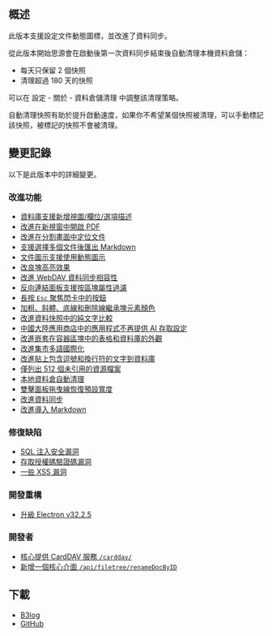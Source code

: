 ## 概述

此版本支援設定文件動態圖標，並改進了資料同步。

從此版本開始思源會在啟動後第一次資料同步結束後自動清理本機資料倉儲：

* 每天只保留 2 個快照
* 清理超過 180 天的快照

可以在 設定 - 關於 - 資料倉儲清理 中調整該清理策略。

自動清理快照有助於提升啟動速度，如果你不希望某個快照被清理，可以手動標記該快照，被標記的快照不會被清理。

## 變更記錄

以下是此版本中的詳細變更。

### 改進功能

* [資料庫支援新增視圖/欄位/選項描述](https://github.com/siyuan-note/siyuan/issues/11053)
* [改進在新視窗中開啟 PDF](https://github.com/siyuan-note/siyuan/issues/11993)
* [改進在分割畫面中定位文件](https://github.com/siyuan-note/siyuan/issues/12694)
* [支援選擇多個文件後匯出 Markdown](https://github.com/siyuan-note/siyuan/issues/12912)
* [文件圖示支援使用動態圖示](https://github.com/siyuan-note/siyuan/issues/12943)
* [改良塊高亮效果](https://github.com/siyuan-note/siyuan/issues/12951)
* [改進 WebDAV 資料同步相容性](https://github.com/siyuan-note/siyuan/issues/12961)
* [反向連結面板支援按區塊屬性過濾](https://github.com/siyuan-note/siyuan/issues/12985)
* [長按 `Esc` 聚焦閃卡中的按鈕](https://github.com/siyuan-note/siyuan/issues/12989)
* [加粗、斜體、底線和刪除線繼承塊元素顏色](https://github.com/siyuan-note/siyuan/issues/13043)
* [改進資料快照中的純文字比較](https://github.com/siyuan-note/siyuan/issues/13046)
* [中國大陸應用商店中的應用程式不再提供 AI 存取設定](https://github.com/siyuan-note/siyuan/issues/13051)
* [改進嵌套在容器區塊中的表格和資料庫的外觀](https://github.com/siyuan-note/siyuan/issues/13052)
* [改進集市多語國際化](https://github.com/siyuan-note/siyuan/issues/13053)
* [改進貼上包含逗號和換行符的文字到資料庫](https://github.com/siyuan-note/siyuan/issues/13068)
* [僅列出 512 個未引用的資源檔案](https://github.com/siyuan-note/siyuan/issues/13075)
* [本地資料倉自動清理](https://github.com/siyuan-note/siyuan/issues/13091)
* [雙擊面板拖曳線恢復預設寬度](https://github.com/siyuan-note/siyuan/issues/13107)
* [改進資料同步](https://github.com/siyuan-note/siyuan/issues/13133)
* [改進導入 Markdown](https://github.com/siyuan-note/siyuan/issues/13149)

### 修復缺陷

* [SQL 注入安全漏洞](https://github.com/siyuan-note/siyuan/issues/13077)
* [存取授權碼驗證碼漏洞](https://github.com/siyuan-note/siyuan/issues/13147)
* [一些 XSS 漏洞](https://github.com/siyuan-note/siyuan/issues/13171)

### 開發重構

* [升級 Electron v32.2.5](https://github.com/siyuan-note/siyuan/issues/13161)

### 開發者

* [核心提供 CardDAV 服務 `/carddav/`](https://github.com/siyuan-note/siyuan/pull/12895)
* [新增一個核心介面 `/api/filetree/renameDocByID`](https://github.com/siyuan-note/siyuan/issues/13105)

## 下載

* [B3log](https://b3log.org/siyuan/download.html)
* [GitHub](https://github.com/siyuan-note/siyuan/releases)
